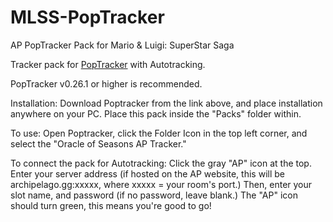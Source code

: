 # MLSS-PopTracker
AP PopTracker Pack for Mario & Luigi: SuperStar Saga

Tracker pack for [PopTracker](https://github.com/black-sliver/PopTracker/) with Autotracking.

PopTracker v0.26.1 or higher is recommended. 

Installation:
    Download Poptracker from the link above, and place installation anywhere on your PC. Place this pack inside the "Packs" folder within. 

To use:
    Open Poptracker, click the Folder Icon in the top left corner, and select the "Oracle of Seasons AP Tracker." 

To connect the pack for Autotracking:
    Click the gray "AP" icon at the top. Enter your server address (if hosted on the AP website, this will be archipelago.gg:xxxxx, where xxxxx = your room's port.) Then, enter your slot name, and password (if no password, leave blank.) The "AP" icon should turn green, this means you're good to go!